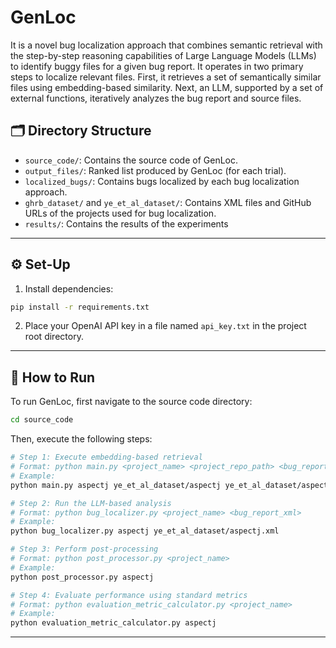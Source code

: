 # GenLoc
It is a novel bug localization approach that combines semantic retrieval with the step-by-step reasoning capabilities of Large Language Models (LLMs) to identify buggy files for a given bug report. It operates in two primary steps to localize relevant files. First, it retrieves a set of semantically similar files using embedding-based similarity. Next, an LLM, supported by a set of external functions, iteratively analyzes the bug report and source files.

## 🗂️ Directory Structure

* `source_code/`: Contains the source code of GenLoc.
* `output_files/`: Ranked list produced by GenLoc (for each trial).
* `localized_bugs/`: Contains bugs localized by each bug localization approach.
* `ghrb_dataset/` and `ye_et_al_dataset/`: Contains XML files and GitHub URLs of the projects used for bug localization.
* `results/`: Contains the results of the experiments
---

## ⚙️ Set-Up

1. Install dependencies:

```bash
pip install -r requirements.txt
```

2. Place your OpenAI API key in a file named `api_key.txt` in the project root directory.

---

## 🔧 How to Run

To run GenLoc, first navigate to the source code directory:

```bash
cd source_code
```

Then, execute the following steps:

```bash
# Step 1: Execute embedding-based retrieval
# Format: python main.py <project_name> <project_repo_path> <bug_report_xml> <embedding_model>
# Example:
python main.py aspectj ye_et_al_dataset/aspectj ye_et_al_dataset/aspectj.xml openai

# Step 2: Run the LLM-based analysis
# Format: python bug_localizer.py <project_name> <bug_report_xml>
# Example:
python bug_localizer.py aspectj ye_et_al_dataset/aspectj.xml

# Step 3: Perform post-processing
# Format: python post_processor.py <project_name>
# Example:
python post_processor.py aspectj

# Step 4: Evaluate performance using standard metrics
# Format: python evaluation_metric_calculator.py <project_name>
# Example:
python evaluation_metric_calculator.py aspectj
```

---
